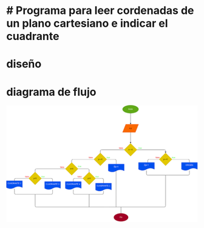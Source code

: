 # # Programa para leer cordenadas de un plano cartesiano e indicar el cuadrante

# diseño

# diagrama de flujo

![diagrama de flujo](diagrama.png "diagrama de flujo")



